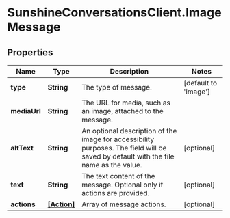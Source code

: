 # SunshineConversationsClient.ImageMessage

## Properties

Name | Type | Description | Notes
------------ | ------------- | ------------- | -------------
**type** | **String** | The type of message. | [default to &#39;image&#39;]
**mediaUrl** | **String** | The URL for media, such as an image, attached to the message. | 
**altText** | **String** | An optional description of the image for accessibility purposes. The field will be saved by default with the file name as the value. | [optional] 
**text** | **String** | The text content of the message. Optional only if actions are provided. | [optional] 
**actions** | [**[Action]**](Action.md) | Array of message actions. | [optional] 


